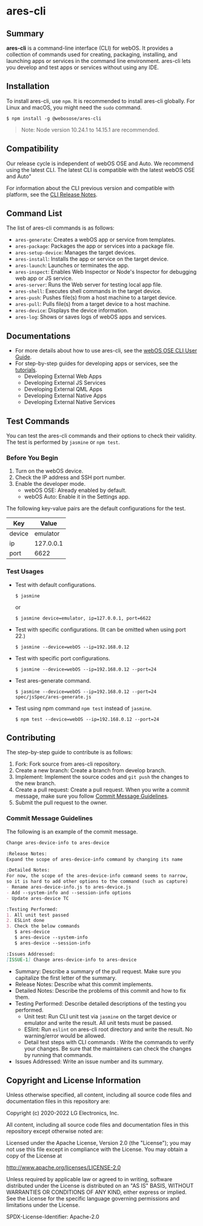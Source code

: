 # ares-cli

## Summary

**ares-cli** is a command-line interface (CLI) for webOS. It provides a collection of commands used for creating, packaging, installing, and launching apps or services in the command line environment. ares-cli lets you develop and test apps or services without using any IDE.

## Installation

To install ares-cli, use `npm`. It is recommended to install ares-cli globally. For Linux and macOS, you might need the `sudo` command.

``` shell
$ npm install -g @webosose/ares-cli
```

> Note: Node version 10.24.1 to 14.15.1 are recommended.

## Compatibility

Our release cycle is independent of webOS OSE and Auto. 
We recommend using the latest CLI. The latest CLI is compatible with the latest webOS OSE and Auto"

For information about the CLI previous version and compatible with platform, see the [CLI Release Notes](https://www.webosose.org/docs/tools/sdk/cli/cli-release-notes/).

## Command List

The list of ares-cli commands is as follows:

- `ares-generate`: Creates a webOS app or service from templates.
- `ares-package`: Packages the app or services into a package file.
- `ares-setup-device`: Manages the target devices.
- `ares-install`: Installs the app or service on the target device.
- `ares-launch`: Launches or terminates the app.
- `ares-inspect`: Enables Web Inspector or Node's Inspector for debugging web app or JS service.
- `ares-server`: Runs the Web server for testing local app file.
- `ares-shell`: Executes shell commands in the target device.
- `ares-push`: Pushes file(s) from a host machine to a target device.
- `ares-pull`: Pulls file(s) from a target device to a host machine.
- `ares-device`: Displays the device information.
- `ares-log`: Shows or saves logs of webOS apps and services.

## Documentations

- For more details about how to use ares-cli, see the [webOS OSE CLI User Guide](https://www.webosose.org/docs/tools/sdk/cli/cli-user-guide/#cli-commands).
- For step-by-step guides for developing apps or services, see the [tutorials](https://www.webosose.org/docs/tutorials/).
    - Developing External Web Apps
    - Developing External JS Services
    - Developing External QML Apps
    - Developing External Native Apps
    - Developing External Native Services

## Test Commands

You can test the ares-cli commands and their options to check their validity. The test is performed by `jasmine` or `npm test`. 

### Before You Begin

1. Turn on the webOS device.
2. Check the IP address and SSH port number.
3. Enable the developer mode.
    - webOS OSE: Already enabled by default.
    - webOS Auto: Enable it in the Settings app.

The following key-value pairs are the default configurations for the test.

| Key    | Value     |
|--------|-----------|
| device | emulator  |
| ip     | 127.0.0.1 |
| port   | 6622      |

### Test Usages

- Test with default configurations.
    
    ``` shell
    $ jasmine
    ```
    
    or

    ``` shell
    $ jasmine device=emulator, ip=127.0.0.1, port=6622
    ```

- Test with specific configurations. (It can be omitted when using port 22.)

    ``` shell
    $ jasmine --device=webOS --ip=192.168.0.12
    ```

- Test with specific port configurations.

    ``` shell
    $ jasmine --device=webOS --ip=192.168.0.12 --port=24
    ```

- Test ares-generate command.

    ``` shell
    $ jasmine --device=webOS --ip=192.168.0.12 --port=24 spec/jsSpec/ares-generate.js
    ```

- Test using npm command `npm test` instead of `jasmine`.

    ``` shell
    $ npm test --device=webOS --ip=192.168.0.12 --port=24
    ```

## Contributing

The step-by-step guide to contribute is as follows:

1. Fork: Fork source from ares-cli repository.
2. Create a new branch: Create a branch from develop branch.
3. Implement: Implement the source codes and `git push` the changes to the new branch.
4. Create a pull request: Create a pull request. When you write a commit message, make sure you follow [Commit Message Guidelines](#commit-message-guidelines).
5. Submit the pull request to the owner.

### Commit Message Guidelines

The following is an example of the commit message.

``` md
Change ares-device-info to ares-device  

:Release Notes: 
Expand the scope of ares-device-info command by changing its name

:Detailed Notes:
For now, the scope of the ares-device-info command seems to narrow,
so it is hard to add other options to the command (such as capture)
- Rename ares-device-info.js to ares-device.js
- Add --system-info and --session-info options
- Update ares-device TC

:Testing Performed:
1. All unit test passed
2. ESLint done
3. Check the below commands
   $ ares-device
   $ ares-device --system-info
   $ ares-device --session-info

:Issues Addressed:
[ISSUE-1] Change ares-device-info to ares-device
```

- Summary: Describe a summary of the pull request. Make sure you capitalize the first letter of the summary.
- Release Notes: Describe what this commit implements.
- Detailed Notes: Describe the problems of this commit and how to fix them.
- Testing Performed: Describe detailed descriptions of the testing you performed.
    - Unit test: Run CLI unit test via `jasmine` on the target device or emulator and write the result. All unit tests must be passed.
    - ESlint: Run `eslint` on ares-cli root directory and write the result. No warning/error would be allowed.
    - Detail test steps with CLI commands : Write the commands to verify your changes. Be sure that the maintainers can check the changes by running that commands.
- Issues Addressed: Write an issue number and its summary.

## Copyright and License Information

Unless otherwise specified, all content, including all source code files and documentation files in this repository are:

Copyright (c) 2020-2022 LG Electronics, Inc.

All content, including all source code files and documentation files in this repository except otherwise noted are:

Licensed under the Apache License, Version 2.0 (the "License");
you may not use this file except in compliance with the License.
You may obtain a copy of the License at

http://www.apache.org/licenses/LICENSE-2.0

Unless required by applicable law or agreed to in writing, software
distributed under the License is distributed on an "AS IS" BASIS,
WITHOUT WARRANTIES OR CONDITIONS OF ANY KIND, either express or implied.
See the License for the specific language governing permissions and
limitations under the License.

SPDX-License-Identifier: Apache-2.0
